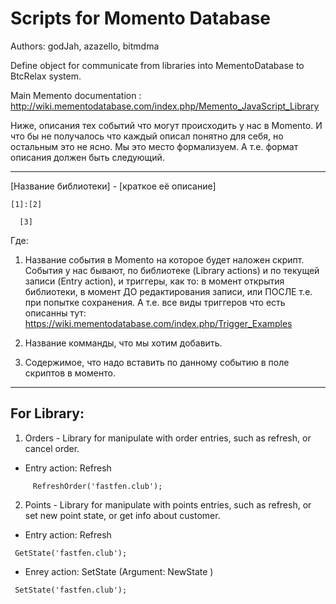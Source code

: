 # Scripts for Momento Database

Authors: godJah, azazello, bitmdma

Define object for communicate from libraries into MementoDatabase to BtcRelax system.

Main Memento documentation : http://wiki.mementodatabase.com/index.php/Memento_JavaScript_Library

Ниже, описания тех событий что могут происходить у нас в Momento. И что бы не получалось что каждый описал понятно для себя, но остальным это не ясно. Мы это место формализуем. А т.е. формат описания должен быть следующий.

---------------------------------------------
[Название библиотеки] - [краткое её описание]

	[1]:[2]
	
	  [3]
	 
Где:
1. Название события в Momento на которое будет наложен скрипт. События у нас бывают, по библиотеке (Library actions) и по текущей записи (Entry action), и триггеры, как то: в момент открытия библиотеки, в момент ДО редактирования записи, или ПОСЛЕ т.е. при попытке сохранения. А т.е. все виды триггеров что есть описанны тут: https://wiki.mementodatabase.com/index.php/Trigger_Examples

2. Название комманды, что мы хотим добавить.
3. Содержимое, что надо вставить по данному событию в поле скриптов в моменто.

---------------------------------------------
## For Library:

1. Orders - Library for manipulate with order entries, such as refresh, or cancel order. 
+ Entry action: Refresh 
	
``		RefreshOrder('fastfen.club');
``

2. Points - Library for manipulate with points entries, such as refresh, or set new point state, or get info about customer.
+ Entry action: Refresh

``	GetState('fastfen.club');
``
+ Enrey action: SetState (Argument: NewState )

``	SetState('fastfen.club');
``
